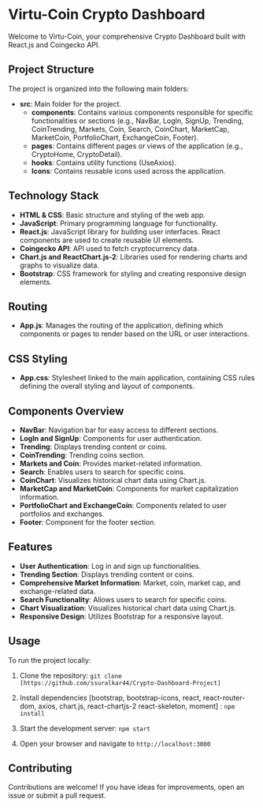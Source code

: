 # Virtu-Coin Crypto Dashboard

Welcome to Virtu-Coin, your comprehensive Crypto Dashboard built with React.js and Coingecko API.

## Project Structure

The project is organized into the following main folders:

- **src**: Main folder for the project.
  - **components**: Contains various components responsible for specific functionalities or sections (e.g., NavBar, LogIn, SignUp, Trending, CoinTrending, Markets, Coin, Search, CoinChart, MarketCap, MarketCoin, PortfolioChart, ExchangeCoin, Footer).
  - **pages**: Contains different pages or views of the application (e.g., CryptoHome, CryptoDetail).
  - **hooks**: Contains utility functions (UseAxios).
  - **Icons**: Contains reusable icons used across the application.

## Technology Stack

- **HTML & CSS**: Basic structure and styling of the web app.
- **JavaScript**: Primary programming language for functionality.
- **React.js**: JavaScript library for building user interfaces. React components are used to create reusable UI elements.
- **Coingecko API**: API used to fetch cryptocurrency data.
- **Chart.js and ReactChart.js-2**: Libraries used for rendering charts and graphs to visualize data.
- **Bootstrap**: CSS framework for styling and creating responsive design elements.

## Routing

- **App.js**: Manages the routing of the application, defining which components or pages to render based on the URL or user interactions.

## CSS Styling

- **App.css**: Stylesheet linked to the main application, containing CSS rules defining the overall styling and layout of components.

## Components Overview

- **NavBar**: Navigation bar for easy access to different sections.
- **LogIn and SignUp**: Components for user authentication.
- **Trending**: Displays trending content or coins.
- **CoinTrending**: Trending coins section.
- **Markets and Coin**: Provides market-related information.
- **Search**: Enables users to search for specific coins.
- **CoinChart**: Visualizes historical chart data using Chart.js.
- **MarketCap and MarketCoin**: Components for market capitalization information.
- **PortfolioChart and ExchangeCoin**: Components related to user portfolios and exchanges.
- **Footer**: Component for the footer section.

## Features

- **User Authentication**: Log in and sign up functionalities.
- **Trending Section**: Displays trending content or coins.
- **Comprehensive Market Information**: Market, coin, market cap, and exchange-related data.
- **Search Functionality**: Allows users to search for specific coins.
- **Chart Visualization**: Visualizes historical chart data using Chart.js.
- **Responsive Design**: Utilizes Bootstrap for a responsive layout.

## Usage

To run the project locally:

1. Clone the repository: `git clone [https://github.com/ssuralkar44/Crypto-Dashboard-Project]`

2. Install dependencies [bootstrap, bootstrap-icons, react, react-router-dom, axios, chart.js, react-chartjs-2 react-skeleton, moment] :       `npm install`

3. Start the development server: `npm start`

4. Open your browser and navigate to `http://localhost:3000`

## Contributing

Contributions are welcome! If you have ideas for improvements, open an issue or submit a pull request.


